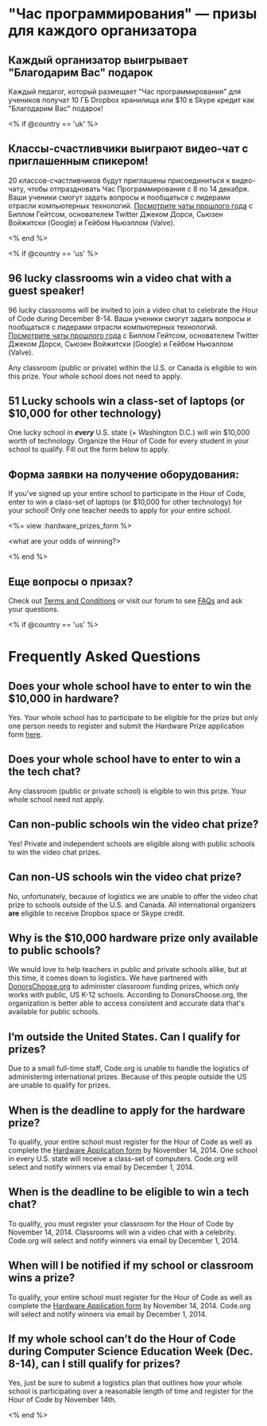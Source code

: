 

# "Час программирования" — призы для каждого организатора

## Каждый организатор выигрывает "Благодарим Вас" подарок

Каждый педагог, который размещает "Час программирования" для учеников получат 10 ГБ Dropbox хранилища или $10 в Skype кредит как "Благодарим Вас" подарок!

<% if @country == 'uk' %>

## Классы-счастливчики выиграют видео-чат с приглашенным спикером!

20 классов-счастливчиков будут приглашены присоединиться к видео-чату, чтобы отпраздновать Час Программирования с 8 по 14 декабря. Ваши ученики смогут задать вопросы и пообщаться с лидерами отрасли компьютерных технологий. [Посмотрите чаты прошлого года](http://www.youtube.com/playlist?list=PLzdnOPI1iJNckJ81gRpJe5mR7imAHDl9a) с Биллом Гейтсом, основателем Twitter Джеком Дорси, Сьюзен Войжитски (Google) и Гейбом Ньюэллом (Valve).

<% end %>

<% if @country == 'us' %>

## 96 lucky classrooms win a video chat with a guest speaker!

96 lucky classrooms will be invited to join a video chat to celebrate the Hour of Code during December 8-14. Ваши ученики смогут задать вопросы и пообщаться с лидерами отрасли компьютерных технологий. [Посмотрите чаты прошлого года](http://www.youtube.com/playlist?list=PLzdnOPI1iJNckJ81gRpJe5mR7imAHDl9a) с Биллом Гейтсом, основателем Twitter Джеком Дорси, Сьюзен Войжитски (Google) и Гейбом Ньюэллом (Valve).

Any classroom (public or private) within the U.S. or Canada is eligible to win this prize. Your whole school does not need to apply.

## 51 Lucky schools win a class-set of laptops (or $10,000 for other technology)

One lucky school in ***every*** U.S. state (+ Washington D.C.) will win $10,000 worth of technology. Organize the Hour of Code for every student in your school to qualify. Fill out the form below to apply.

## Форма заявки на получение оборудования:

If you’ve signed up your entire school to participate in the Hour of Code, enter to win a class-set of laptops (or $10,000 for other technology) for your school! Only one teacher needs to apply for your entire school.

<%= view :hardware_prizes_form %>

<what are your odds of winning?>

<see a list of all schools signed up for the hour code in your state. one public k-12 school every u.s. state will win class-set laptops.>

<% end %>

## Еще вопросы о призах?

Check out [Terms and Conditions](<%= hoc_uri('/prizes-terms') %>) or visit our forum to see [FAQs](http://support.code.org) and ask your questions.

<% if @country == 'us' %>

# Frequently Asked Questions

## Does your whole school have to enter to win the $10,000 in hardware?

Yes. Your whole school has to participate to be eligible for the prize but only one person needs to register and submit the Hardware Prize application form [here](<%= hoc_uri('/prizes') %>).

## Does your whole school have to enter to win a the tech chat?

Any classroom (public or private school) is eligible to win this prize. Your whole school need not apply.

## Can non-public schools win the video chat prize?

Yes! Private and independent schools are eligible along with public schools to win the video chat prizes.

## Can non-US schools win the video chat prize?

No, unfortunately, because of logistics we are unable to offer the video chat prize to schools outside of the U.S. and Canada. All international organizers **are** eligible to receive Dropbox space or Skype credit.

## Why is the $10,000 hardware prize only available to public schools?

We would love to help teachers in public and private schools alike, but at this time, it comes down to logistics. We have partnered with [DonorsChoose.org](http://donorschoose.org) to administer classroom funding prizes, which only works with public, US K-12 schools. According to DonorsChoose.org, the organization is better able to access consistent and accurate data that's available for public schools.

## I’m outside the United States. Can I qualify for prizes?

Due to a small full-time staff, Code.org is unable to handle the logistics of administering international prizes. Because of this people outside the US are unable to qualify for prizes.

## When is the deadline to apply for the hardware prize?

To qualify, your entire school must register for the Hour of Code as well as complete the [Hardware Application form](<%= hoc_uri('/prizes') %>) by November 14, 2014. One school in every U.S. state will receive a class-set of computers. Code.org will select and notify winners via email by December 1, 2014.

## When is the deadline to be eligible to win a tech chat?

To qualify, you must register your classroom for the Hour of Code by November 14, 2014. Classrooms will win a video chat with a celebrity. Code.org will select and notify winners via email by December 1, 2014.

## When will I be notified if my school or classroom wins a prize?

To qualify, your entire school must register for the Hour of Code as well as complete the [Hardware Application form](<%= hoc_uri('/prizes') %>) by November 14, 2014. Code.org will select and notify winners via email by December 1, 2014.

## If my whole school can’t do the Hour of Code during Computer Science Education Week (Dec. 8-14), can I still qualify for prizes?

Yes, just be sure to submit a logistics plan that outlines how your whole school is participating over a reasonable length of time and register for the Hour of Code by November 14th.

<% end %>
